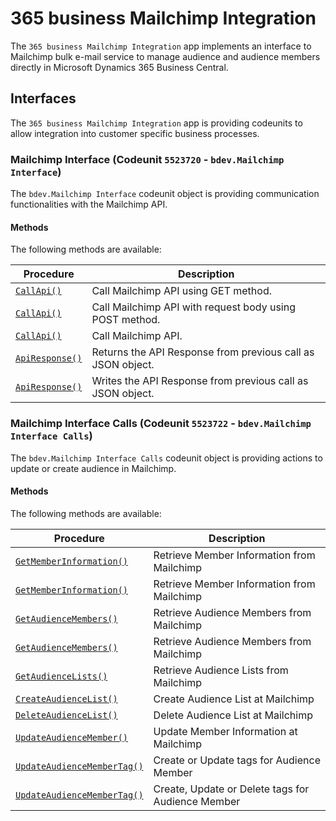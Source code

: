 # 365 business Mailchimp Integration
The `365 business Mailchimp Integration` app implements an interface to Mailchimp bulk e-mail service to manage audience and audience members directly in Microsoft Dynamics 365 Business Central.

## Interfaces
The `365 business Mailchimp Integration` app is providing codeunits to allow integration into customer specific business processes.

### Mailchimp Interface (Codeunit `5523720` - `bdev.Mailchimp Interface`)
The `bdev.Mailchimp Interface` codeunit object is providing communication functionalities with the Mailchimp API.

#### Methods
The following methods are available:

| Procedure | Description |
| --- | --- |
| [`CallApi()`](al-developer/mailchimpinterface/CallApi.md) | Call Mailchimp API using GET method. |
| [`CallApi()`](al-developer/mailchimpinterface/CallApi.md) | Call Mailchimp API with request body using POST method. |
| [`CallApi()`](al-developer/mailchimpinterface/CallApi.md) | Call Mailchimp API. |
| [`ApiResponse()`](al-developer/mailchimpinterface/ApiResponse.md) | Returns the API Response from previous call as JSON object. |
| [`ApiResponse()`](al-developer/mailchimpinterface/ApiResponse.md) | Writes the API Response from previous call as JSON object. |

### Mailchimp Interface Calls (Codeunit `5523722` - `bdev.Mailchimp Interface Calls`)
The `bdev.Mailchimp Interface Calls` codeunit object is providing actions to update or create audience in Mailchimp.

#### Methods
The following methods are available:

| Procedure | Description |
| --- | --- |
| [`GetMemberInformation()`](al-developer/mailchimpinterfacecalls/GetMemberInformation.md) | Retrieve Member Information from Mailchimp |
| [`GetMemberInformation()`](al-developer/mailchimpinterfacecalls/GetMemberInformation.md) | Retrieve Member Information from Mailchimp |
| [`GetAudienceMembers()`](al-developer/mailchimpinterfacecalls/GetAudienceMembers.md) | Retrieve Audience Members from Mailchimp |
| [`GetAudienceMembers()`](al-developer/mailchimpinterfacecalls/GetAudienceMembers.md) | Retrieve Audience Members from Mailchimp |
| [`GetAudienceLists()`](al-developer/mailchimpinterfacecalls/GetAudienceLists.md) | Retrieve Audience Lists from Mailchimp |
| [`CreateAudienceList()`](al-developer/mailchimpinterfacecalls/CreateAudienceList.md) | Create Audience List at Mailchimp |
| [`DeleteAudienceList()`](al-developer/mailchimpinterfacecalls/DeleteAudienceList.md) | Delete Audience List at Mailchimp |
| [`UpdateAudienceMember()`](al-developer/mailchimpinterfacecalls/UpdateAudienceMember.md) | Update Member Information at Mailchimp |
| [`UpdateAudienceMemberTag()`](al-developer/mailchimpinterfacecalls/UpdateAudienceMemberTag.md) | Create or Update tags for Audience Member |
| [`UpdateAudienceMemberTag()`](al-developer/mailchimpinterfacecalls/UpdateAudienceMemberTag.md) | Create, Update or Delete tags for Audience Member |
